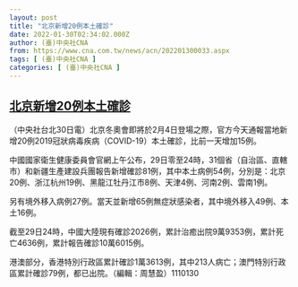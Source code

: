 ```yaml
---
layout: post
title: "北京新增20例本土確診"
date: 2022-01-30T02:34:02.000Z
author: (臺)中央社CNA
from: https://www.cna.com.tw/news/acn/202201300033.aspx
tags: [ (臺)中央社CNA ]
categories: [ (臺)中央社CNA ]
---
```

<!--1643510042000-->
[北京新增20例本土確診](https://www.cna.com.tw/news/acn/202201300033.aspx)
------

<div>
<div></div><div><p>（中央社台北30日電）北京冬奧會即將於2月4日登場之際，官方今天通報當地新增20例2019冠狀病毒疾病（COVID-19）本土確診，比前一天增加15例。</p><p>中國國家衛生健康委員會官網上午公布，29日零至24時，31個省（自治區、直轄市）和新疆生產建設兵團報告新增確診81例，其中本土病例54例，分別是：北京20例、浙江杭州19例、黑龍江牡丹江市8例、天津4例、河南2例、雲南1例。</p><p>另有境外移入病例27例。當天並新增65例無症狀感染者，其中境外移入49例、本土16例。</p><p>截至29日24時，中國大陸現有確診2026例，累計治癒出院9萬9353例，累計死亡4636例，累計報告確診10萬6015例。</p><p>港澳部分，香港特別行政區累計確診1萬3613例，其中213人病亡；澳門特別行政區累計確診79例，都已出院。（編輯：周慧盈）1110130</p></div>
</div>
